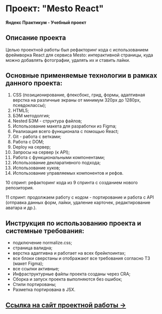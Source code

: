 # Проект: "Mesto React"
#### Яндекс Практикум - Учебный проект
## Описание проекта
Целью проектной работы был рефакторинг кода с использованием фреймворка React для сервиса Mesto: интерактивной страницы, куда можно добавлять фотографии, удалять их и ставить лайки.


## Основные применяемые технологии в рамках данного проекта:
  1. CSS (позиционирование, флексбокс, грид, формы, адаптивная верстка на различные экраны от минимум 320рх до 1280рх, псевдоклассы);
  2. HTML5;
  3. БЭМ методолгия;
  4. Nested БЭМ - структура файлов;
  5. Использование макета для разработки из Figma;
  6. Реализация всего функционала с помощью React;
  7. Git - работа с ветками;
  8. Работа с DOM;
  9. Deploy на сервер;
  10. Запросы на сервер (к API);
  11. Работа с функциональными компонентами;
  12. Использование декларативного подхода;
  13. Использование хуков;
  14. Использование управляемых компонентов и рефов.

  10 спринт: рефакторинг кода из 9 спринта с созданием нового репозитория.

  11 спринт: продолжаем работу с кодом - портирование и работа с API (отправка данных форм, лайки, удаление карточек, редактирование аватара и др.).


## Инструкция по использованию проекта и системные требования:
- подключение normalize.css;
- страница валидна;
- верстка адаптивна и работает на всех брейкпоинтах;
- все блоки сверстаны и отображают все требования согласно ТЗ (макет Figma);
- все ссылки активные;
- Инфраструктурные файлы проекта созданы через CRA;
- Сборка и запуск проекта выполняются без ошибок;
- Стили портированы;
- Разметка портирована в JSX.


## [Ссылка на сайт проектной работы &rarr;](https://olpom.github.io/mesto-react/)